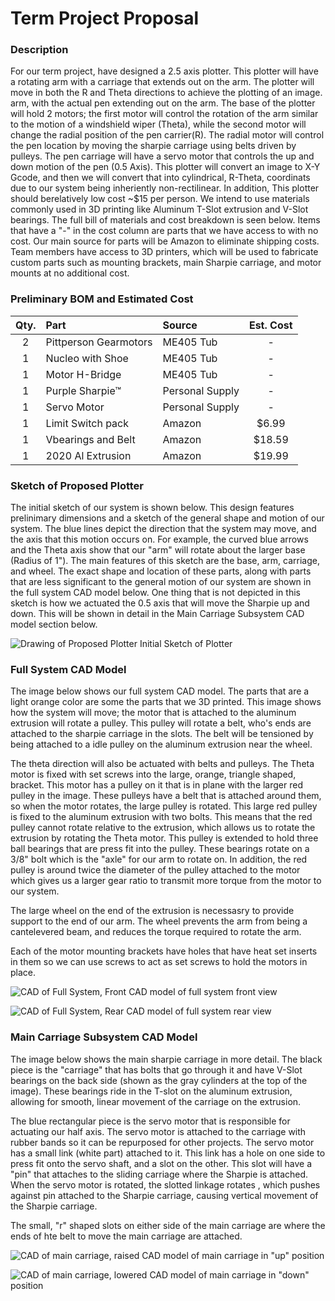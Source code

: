 # Term Project Proposal 
### Description 
For our term project, have designed a 2.5 axis plotter. This plotter will have 
a rotating arm with a carriage that extends out on the arm. The plotter will move
in both the R and Theta directions to achieve the plotting of an image. 
arm, with the actual pen extending out on the arm. The base of the plotter will 
hold 2 motors; the first motor will control the rotation of the arm similar to 
the motion of  a windshield wiper (Theta), while the second motor will change the radial 
position of the pen carrier(R). The radial motor will control the pen location by 
moving the sharpie carriage using belts driven by pulleys. The pen carriage will have a servo motor 
that controls the up and down motion of the pen (0.5 Axis). This plotter will 
convert an image to X-Y Gcode, and then we will convert that into cylindrical, 
R-Theta, coordinats due to our system being inheriently non-rectilinear. 
In addition, This plotter should berelatively low cost ~$15 per person. 
We intend to use materials commonly used in 3D printing like Aluminum T-Slot 
extrusion and V-Slot bearings. The full bill of materials and cost breakdown 
is seen below. Items that have a "-" in the cost column are parts that we have 
access to with no cost. Our main source for parts will be Amazon to eliminate 
shipping costs. Team members have access to 3D printers, which will be used 
to fabricate custom parts such as mounting brackets, main Sharpie carriage, 
and motor mounts at no additional cost.  
### Preliminary BOM and Estimated Cost
| Qty. | Part                  | Source                | Est. Cost |
|:----:|:----------------------|:----------------------|:---------:|
|  2   | Pittperson Gearmotors | ME405 Tub             |     -     |
|  1   | Nucleo with Shoe      | ME405 Tub             |     -     |
|  1   | Motor H-Bridge        | ME405 Tub             |     -     |
|  1   | Purple Sharpie&trade; | Personal Supply       |     -     |
|  1   | Servo Motor           | Personal Supply       |     -     |
|  1   | Limit Switch pack     | Amazon                |   $6.99   |
|  1   | Vbearings and Belt    | Amazon                |   $18.59  |
|  1   | 2020 Al Extrusion     | Amazon                |   $19.99  |

### Sketch of Proposed Plotter 
The initial sketch of our system is shown below. This design features prelinimary
dimensions and a sketch of the general shape and motion of our system. The blue lines
depict the direction that the system may move, and the axis that this motion occurs on.
For example, the curved blue arrows and the Theta axis show that our "arm" will rotate
about the larger base (Radius of 1"). The main features of this sketch are the base,
arm, carriage, and wheel. The exact shape and location of these parts, along with 
parts that are less significant to the general motion of our system are shown in the 
full system CAD model below. One thing that is not depicted in this sketch is how 
we actuated the 0.5 axis that will move the Sharpie up and down. This will be shown
in detail in the Main Carriage Subsystem CAD model section below. 

![Drawing of Proposed Plotter](https://github.com/dcejagon/Term-Project/blob/d55f55b985cb45acc1c4e1f98c530143e906ff7f/Project%20Sketch%20.png)
Initial Sketch of Plotter 


### Full System CAD Model
The image below shows our full system CAD model. The parts that are a light orange 
color are some the parts that we 3D printed. This image shows how the system will move;
the motor that is attached to the aluminum extrusion will rotate a pulley. This pulley 
will rotate a belt, who's ends are attached to the sharpie carriage in the slots. The
belt will be tensioned by being attached to a idle pulley on the aluminum extrusion
near the wheel.

The theta direction will also be actuated with belts and pulleys. The Theta motor
is fixed with set screws into the large, orange, triangle shaped, bracket. This motor 
has a pulley on it that is in plane with the larger red pulley in the image. These pulleys
have a belt that is attached around them, so when the motor rotates, the large 
pulley is rotated. This large red pulley is fixed to the aluminum extrusion with 
two bolts. This means that the red pulley cannot rotate relative to the extrusion,
which allows us to rotate the extrusion by rotating the Theta motor. This pulley is 
extended to hold three ball bearings that are press fit into the pulley. 
These bearings rotate on a 3/8" bolt which is the "axle" for our arm to rotate on.
In addition, the red pulley is around twice the diameter of the pulley attached to the motor 
which gives us a larger gear ratio to transmit more torque from the motor to our system. 

The large wheel on the end of the extrusion is necessasry to provide support to the 
end of our arm. The wheel prevents the arm from being a cantelevered beam, and reduces
the torque required to rotate the arm. 

Each of the motor mounting brackets have holes that have heat set inserts in them
so we can use screws to act as set screws to hold the motors in place. 

![CAD of Full System, Front](https://github.com/dcejagon/Term-Project/blob/f340f8d59cd680c3848f8afeec37d6229f56b2f1/FullSysCAD.png)
CAD model of full system front view

![CAD of Full System, Rear](https://github.com/dcejagon/Term-Project/blob/f340f8d59cd680c3848f8afeec37d6229f56b2f1/FullSysCAD2.png)
CAD model of full system rear view


### Main Carriage Subsystem CAD Model

The image below shows the main sharpie carriage in more detail. The black piece
is the "carriage" that has bolts that go through it and have V-Slot bearings on
the back side (shown as the gray cylinders at the top of the image). These bearings
ride in the T-slot on the aluminum extrusion, allowing for smooth, linear movement
of the carriage on the extrusion. 

The blue rectangular piece is the servo motor that is responsible for actuating our 
half axis. The servo motor is attached to the carriage with rubber bands so it can
be repurposed for other projects. The servo motor has a small link (white part) attached to it.
This link has a hole on one side to press fit onto the servo shaft, and a slot 
on the other. This slot will have a "pin" that attaches to the sliding carriage 
where the Sharpie is attached. When the servo motor is rotated, the slotted linkage
rotates , which pushes against pin attached to the Sharpie carriage, causing 
vertical movement of the Sharpie carriage. 

The small, "r" shaped slots on either side of the main carriage are where the ends
of hte belt to move the main carriage are attached.  

![CAD of main carriage, raised](https://github.com/dcejagon/Term-Project/blob/f340f8d59cd680c3848f8afeec37d6229f56b2f1/SharpieCarriageUp.png)
CAD model of main carriage in "up" position

![CAD of main carriage, lowered](https://github.com/dcejagon/Term-Project/blob/f340f8d59cd680c3848f8afeec37d6229f56b2f1/SharpieCarriageDown.png)
CAD model of main carriage in "down" position
